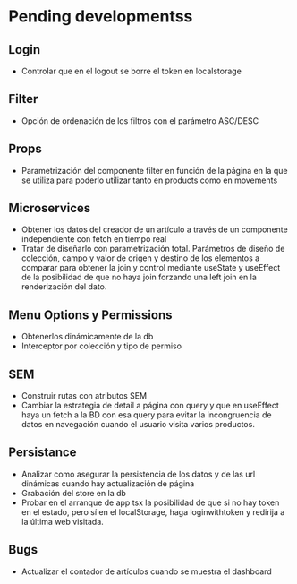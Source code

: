 # Pending developmentss

## Login

- Controlar que en el logout se borre el token en localstorage

## Filter

- Opción de ordenación de los filtros con el parámetro ASC/DESC

## Props

- Parametrización del componente filter en función de la página en la que se utiliza para poderlo utilizar tanto en products como en movements

## Microservices

- Obtener los datos del creador de un artículo a través de un componente independiente con fetch en tiempo real
- Tratar de diseñarlo con parametrización total. Parámetros de diseño de colección, campo y valor de origen y destino de los elementos a comparar para obtener la join y control mediante useState y useEffect de la posibilidad de que no haya join forzando una left join en la renderización del dato.

## Menu Options y Permissions

- Obtenerlos dinámicamente de la db
- Interceptor por colección y tipo de permiso

## SEM

- Construir rutas con atributos SEM
- Cambiar la estrategia de detail a página con query y que en useEffect haya un fetch a la BD con esa query para evitar la incongruencia de datos en navegación cuando el usuario visita varios productos.

## Persistance

- Analizar como asegurar la persistencia de los datos y de las url dinámicas cuando hay actualización de página
- Grabación del store en la db
- Probar en el arranque de app tsx la posibilidad de que si no hay token en el estado, pero sí en el localStorage, haga loginwithtoken y redirija a la última web visitada.

## Bugs

- Actualizar el contador de artículos cuando se muestra el dashboard

